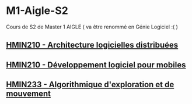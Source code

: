 # M1-Aigle-S2
Cours de S2 de Master 1 AIGLE ( va être renommé en Génie Logiciel :( )

## [HMIN210 - Architecture logicielles distribuées](HMIN210)

## [HMIN210 - Développement logiciel pour mobiles](HMIN205)

## [HMIN233 - Algorithmique d'exploration et de mouvement](HMIN233)